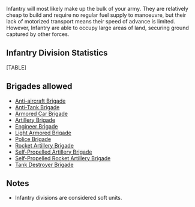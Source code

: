Infantry will most likely make up the bulk of your army. They are
relatively cheap to build and require no regular fuel supply to
manoeuvre, but their lack of motorized transport means their speed of
advance is limited. However, Infantry are able to occupy large areas of
land, securing ground captured by other forces.

##  Infantry Division Statistics 

[TABLE]

##  Brigades allowed 

-   [Anti-aircraft
    Brigade](/wiki/Anti-aircraft_Brigade "Anti-aircraft Brigade")
-   [Anti-Tank Brigade](/wiki/Anti-Tank_Brigade "Anti-Tank Brigade")
-   [Armored Car
    Brigade](/wiki/Armored_Car_Brigade "Armored Car Brigade")
-   [Artillery Brigade](/wiki/Artillery_Brigade "Artillery Brigade")
-   [Engineer Brigade](/wiki/Engineer_Brigade "Engineer Brigade")
-   [Light Armored
    Brigade](/wiki/Light_Armored_Brigade "Light Armored Brigade")
-   [Police Brigade](/wiki/Police_Brigade "Police Brigade")
-   [Rocket Artillery
    Brigade](/wiki/Rocket_Artillery_Brigade "Rocket Artillery Brigade")
-   [Self-Propelled Artillery
    Brigade](/wiki/Self-Propelled_Artillery_Brigade "Self-Propelled Artillery Brigade")
-   [Self-Propelled Rocket Artillery
    Brigade](/wiki/Self-Propelled_Rocket_Artillery_Brigade "Self-Propelled Rocket Artillery Brigade")
-   [Tank Destroyer
    Brigade](/wiki/Tank_Destroyer_Brigade "Tank Destroyer Brigade")

##  Notes 

-   Infantry divisions are considered soft units.
